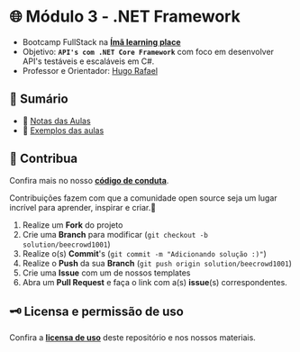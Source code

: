 # 🌐 Módulo 3 - .NET Framework

- Bootcamp FullStack na [**Ímã learning place**](https://imalearningplace.com)
- Objetivo: **`API's com .NET Core Framework`** com foco em desenvolver API's testáveis e escaláveis em C#.
- Professor e Orientador: [Hugo Rafael](https://github.com/hgrafa)

## 🧭 Sumário

- 📝 [Notas das Aulas](/Notas/)
- 🌱 [Exemplos das aulas](/Samples/)

<!-- ## 🚀 Projetos Reais -->

## 💙 Contribua

Confira mais no nosso [**código de conduta**](/CODE_OF_CONDUCT.md).

Contribuições fazem com que a comunidade open source seja um lugar incrível para aprender, inspirar e criar.💙

1. Realize um **Fork** do projeto
2. Crie uma **Branch** para modificar (`git checkout -b solution/beecrowd1001`)
3. Realize o(s) **Commit**'s (`git commit -m "Adicionando solução :)"`)
4. Realize o **Push** da sua **Branch** (`git push origin solution/beecrowd1001`)
5. Crie uma **Issue** com um de nossos templates
6. Abra um **Pull Request** e faça o link com a(s) **issue**(s) correspondentes.

## 🗝️ Licensa e permissão de uso

Confira a [**licensa de uso**](LICENSE) deste repositório e nos nossos materiais.
